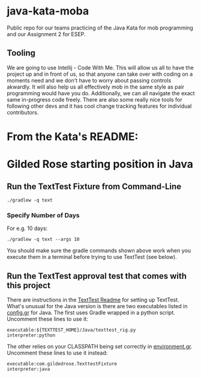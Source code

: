 # java-kata-moba
Public repo for our teams practicing of the Java Kata for mob programming and our Assignment 2 for ESEP.

## Tooling
We are going to use Intellij - Code With Me. This will allow us all to have the project up and in front of us, so that anyone can take over with coding on a moments need and we don't have to worry about passing controls akwardly. It will also help us all effectively mob in the same style as pair programming would have you do. Additionally, we can all navigate the exact same in-progress code freely. There are also some really nice tools for following other devs and it has cool change tracking features for individual contributors.

# From the Kata's README:
# Gilded Rose starting position in Java

## Run the TextTest Fixture from Command-Line

```
./gradlew -q text
```

### Specify Number of Days

For e.g. 10 days:

```
./gradlew -q text --args 10
```

You should make sure the gradle commands shown above work when you execute them in a terminal before trying to use TextTest (see below).


## Run the TextTest approval test that comes with this project

There are instructions in the [TextTest Readme](../texttests/README.md) for setting up TextTest. What's unusual for the Java version is there are two executables listed in [config.gr](../texttests/config.gr) for Java. The first uses Gradle wrapped in a python script. Uncomment these lines to use it:

    executable:${TEXTTEST_HOME}/Java/texttest_rig.py
    interpreter:python

The other relies on your CLASSPATH being set correctly in [environment.gr](../texttests/environment.gr). Uncomment these lines to use it instead:

    executable:com.gildedrose.TexttestFixture
    interpreter:java
